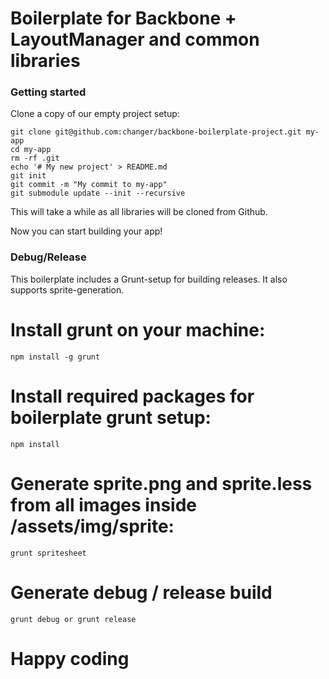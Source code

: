# Boilerplate for Backbone + LayoutManager and common libraries

### Getting started

Clone a copy of our empty project setup:

```
git clone git@github.com:changer/backbone-boilerplate-project.git my-app
cd my-app
rm -rf .git
echo '# My new project' > README.md
git init
git commit -m "My commit to my-app"
git submodule update --init --recursive
```

This will take a while as all libraries will be cloned from Github.

Now you can start building your app!

### Debug/Release

This boilerplate includes a Grunt-setup for building releases. It also supports sprite-generation.

# Install grunt on your machine:
```
npm install -g grunt
```

# Install required packages for boilerplate grunt setup:
```
npm install
```

# Generate sprite.png and sprite.less from all images inside /assets/img/sprite:
```
grunt spritesheet
```

# Generate debug / release build
```
grunt debug or grunt release
```

# Happy coding
